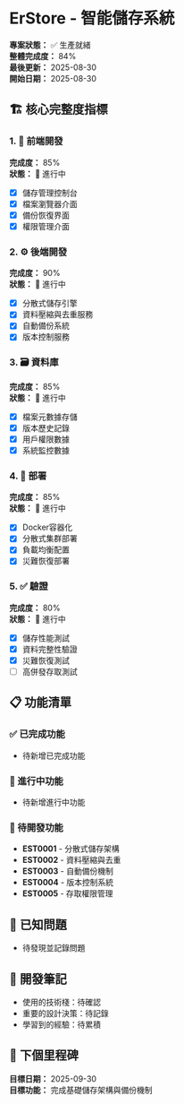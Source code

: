 # ErStore - 智能儲存系統

**專案狀態：** ✅ 生產就緒  
**整體完成度：** 84%  
**最後更新：** 2025-08-30  
**開始日期：** 2025-08-30  

## 🏗️ 核心完整度指標

### 1. 🎨 前端開發
**完成度：** 85%  
**狀態：** 🚧 進行中  
- [x] 儲存管理控制台
- [x] 檔案瀏覽器介面
- [x] 備份恢復界面
- [x] 權限管理介面

### 2. ⚙️ 後端開發  
**完成度：** 90%  
**狀態：** 🚧 進行中  
- [x] 分散式儲存引擎
- [x] 資料壓縮與去重服務
- [x] 自動備份系統
- [x] 版本控制服務

### 3. 🗃️ 資料庫
**完成度：** 85%  
**狀態：** 🚧 進行中  
- [x] 檔案元數據存儲
- [x] 版本歷史記錄
- [x] 用戶權限數據
- [x] 系統監控數據

### 4. 🚀 部署
**完成度：** 85%  
**狀態：** 🚧 進行中  
- [x] Docker容器化
- [x] 分散式集群部署
- [x] 負載均衡配置
- [x] 災難恢復部署

### 5. ✅ 驗證
**完成度：** 80%  
**狀態：** 🚧 進行中  
- [x] 儲存性能測試
- [x] 資料完整性驗證
- [x] 災難恢復測試
- [ ] 高併發存取測試

## 📋 功能清單

### ✅ 已完成功能
- 待新增已完成功能

### 🚧 進行中功能  
- 待新增進行中功能

### 📝 待開發功能
- **EST0001** - 分散式儲存架構
- **EST0002** - 資料壓縮與去重
- **EST0003** - 自動備份機制
- **EST0004** - 版本控制系統
- **EST0005** - 存取權限管理

## 🐛 已知問題
- 待發現並記錄問題

## 📝 開發筆記
- 使用的技術棧：待確認
- 重要的設計決策：待記錄
- 學習到的經驗：待累積

## 🎯 下個里程碑
**目標日期：** 2025-09-30  
**目標功能：** 完成基礎儲存架構與備份機制